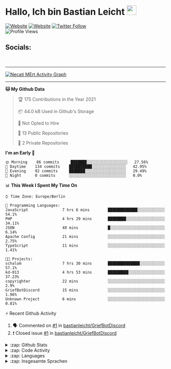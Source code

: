<h1>Hallo, Ich bin Bastian Leicht <img src="https://raw.githubusercontent.com/MartinHeinz/MartinHeinz/master/wave.gif" width="30px" alt=""></h1>

[![Website](https://img.shields.io/website?label=bastianleicht.de&style=for-the-badge&url=https%3A%2F%2Fbastianleicht.de)](https://bastianleicht.de)
[![Website](https://img.shields.io/website?label=bastianleicht.com&style=for-the-badge&url=https%3A%2F%2Fbastianleicht.com)](https://bastianleicht.com)
[![Twitter Follow](https://img.shields.io/twitter/follow/bastianleicht?color=1DA1F2&logo=twitter&style=for-the-badge)](https://twitter.com/intent/follow?original_referer=https%3A%2F%2Fgithub.com%2Fbastianleicht&screen_name=bastianleicht)
<br>
![Profile Views](https://komarev.com/ghpvc/?username=2Fbastianleicht&style=flat-square)

## Socials:
<p align="left">
  <a href="https://bastianleicht.de/"><img src="https://img.icons8.com/dusk/48/000000/domain.png" alt=""/></a>
  <a href = "https://twitter.com/bastianleicht"><img src="https://img.icons8.com/cotton/48/000000/twitter.png" alt=""/></a>
  <a href = "https://stackoverflow.com/users/13409812/bastian-leicht"><img src="https://img.icons8.com/color/48/000000/stackoverflow.png" alt=""/></a>
</p>

---
<a href="https://github.com/xcrexus/github-readme-activity-graph"><img alt="Necati MErt Activity Graph" src="https://activity-graph.herokuapp.com/graph?username=bastianleicht&bg_color=0D1117&color=5BCDEC&line=5BCDEC&point=FFFFFF&hide_border=true"/></a>

---
<!--START_SECTION:waka-->
**🐱 My Github Data** 

> 🏆 175 Contributions in the Year 2021
 > 
> 📦 44.0 kB Used in Github's Storage 
 > 
> 🚫 Not Opted to Hire
 > 
> 📜 13 Public Repositories 
 > 
> 🔑 2 Private Repositories  
 > 
**I'm an Early 🐤** 

```text
🌞 Morning    86 commits     ███████░░░░░░░░░░░░░░░░░░   27.56% 
🌆 Daytime    134 commits    ██████████░░░░░░░░░░░░░░░   42.95% 
🌃 Evening    92 commits     ███████░░░░░░░░░░░░░░░░░░   29.49% 
🌙 Night      0 commits      ░░░░░░░░░░░░░░░░░░░░░░░░░   0.0%

```


📊 **This Week I Spent My Time On** 

```text
⌚︎ Time Zone: Europe/Berlin

💬 Programming Languages: 
JavaScript               7 hrs 6 mins        █████████████░░░░░░░░░░░░   54.1% 
PHP                      4 hrs 29 mins       ████████░░░░░░░░░░░░░░░░░   34.11% 
JSON                     48 mins             █░░░░░░░░░░░░░░░░░░░░░░░░   6.14% 
Apache Config            21 mins             ░░░░░░░░░░░░░░░░░░░░░░░░░   2.75% 
TypeScript               11 mins             ░░░░░░░░░░░░░░░░░░░░░░░░░   1.41%

🐱‍💻 Projects: 
schalom                  7 hrs 30 mins       ██████████████░░░░░░░░░░░   57.1% 
kd-013                   4 hrs 53 mins       █████████░░░░░░░░░░░░░░░░   37.23% 
copyrighter              22 mins             ░░░░░░░░░░░░░░░░░░░░░░░░░   2.9% 
GriefBotDiscord          15 mins             ░░░░░░░░░░░░░░░░░░░░░░░░░   1.96% 
Unknown Project          6 mins              ░░░░░░░░░░░░░░░░░░░░░░░░░   0.81%

```


<!--END_SECTION:waka-->
:zap: Recent Github Activity    
<!--START_SECTION:activity-->
1. 🗣 Commented on [#1](https://github.com/bastianleicht/GriefBotDiscord/issues/1) in [bastianleicht/GriefBotDiscord](https://github.com/bastianleicht/GriefBotDiscord)
2. ❗️ Closed issue [#1](https://github.com/bastianleicht/GriefBotDiscord/issues/1) in [bastianleicht/GriefBotDiscord](https://github.com/bastianleicht/GriefBotDiscord)
<!--END_SECTION:activity-->

<details>
    <summary>:zap: Github Stats</summary>
    <pre>
        <img alt="GitHub Stats" src="https://github-readme-stats.routerabfrage.vercel.app/api?username=bastianleicht&show_icons=true&theme=dark" />
    </pre>
</details>

<details>
    <summary>:zap: Code Activity</summary>
    <pre>
        <img alt="Code activity" src="https://wakatime.com/share/@90818ae0-9ba0-4e2a-8ed8-98c30e947c50/a1ac7e83-bba7-4109-8f37-037c37bb63eb.svg" height="400" />    
    </pre>
</details>

<details>
    <summary>:zap: Languages</summary>
    <pre>
        <img alt="Languages used (7 days)" src="https://wakatime.com/share/@90818ae0-9ba0-4e2a-8ed8-98c30e947c50/b0eba8ff-2de8-4b40-929e-8c7a97a106f9.svg" height="400" />
    </pre>
</details>

<details>
    <summary>:zap: Insgesamte Sprachen</summary>
    <pre>
        <img alt="All time used Languages" src="https://wakatime.com/share/@90818ae0-9ba0-4e2a-8ed8-98c30e947c50/d328c553-68a8-4426-974c-be045b324309.svg" height="400" />
    </pre>
</details>

[Website]: https://bastianleicht.de/
